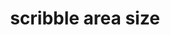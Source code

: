 ---
title: 'scribble area size'
redirect_to:
  - 'https://discuss.pencil2d.org/t/scribble-area-size/887'
---